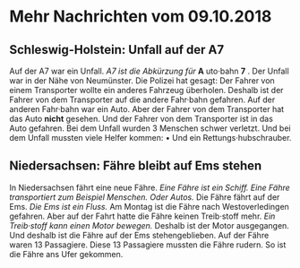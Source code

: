 # Mehr Nachrichten vom 09.10.2018


## Schleswig-Holstein: Unfall auf der A7
Auf der A7 war ein Unfall. 
*A7 ist die Abkürzung für* **A** uto·bahn **7** . Der Unfall war in der Nähe von Neumünster. Die Polizei hat gesagt: Der Fahrer von einem Transporter wollte ein anderes Fahrzeug überholen. Deshalb ist der Fahrer von dem Transporter auf die andere Fahr·bahn gefahren. Auf der anderen Fahr·bahn war ein Auto. Aber der Fahrer von dem Transporter hat das Auto **nicht** gesehen. Und der Fahrer von dem Transporter ist in das Auto gefahren. 
Bei dem Unfall wurden 3 Menschen schwer verletzt. Und bei dem Unfall mussten viele Helfer kommen: • Und ein Rettungs·hubschrauber. 

## Niedersachsen: Fähre bleibt auf Ems stehen
In Niedersachsen fährt eine neue Fähre. 
*Eine Fähre ist ein Schiff.* 
*Eine Fähre transportiert zum Beispiel Menschen.* *Oder Autos.* Die Fähre fährt auf der Ems. 
*Die Ems ist ein Fluss.* Am Montag ist die Fähre nach Westoverledingen gefahren. Aber auf der Fahrt hatte die Fähre keinen Treib·stoff mehr. 
*Ein Treib·stoff kann einen Motor bewegen.* Deshalb ist der Motor ausgegangen. Und deshalb ist die Fähre auf der Ems stehengeblieben. 
Auf der Fähre waren 13 Passagiere. Diese 13 Passagiere mussten die Fähre rudern. So ist die Fähre ans Ufer gekommen. 

